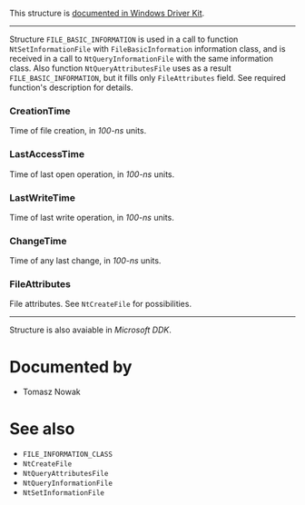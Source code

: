 This structure is [documented in Windows Driver Kit](https://learn.microsoft.com/en-us/windows-hardware/drivers/ddi/wdm/ns-wdm-_file_basic_information).

---

Structure `FILE_BASIC_INFORMATION` is used in a call to function `NtSetInformationFile` with `FileBasicInformation` information class, and is received in a call to `NtQueryInformationFile` with the same information class. Also function `NtQueryAttributesFile` uses as a result `FILE_BASIC_INFORMATION`, but it fills only `FileAttributes` field. See required function's description for details.

### CreationTime

Time of file creation, in *100-ns* units.

### LastAccessTime

Time of last open operation, in *100-ns* units.

### LastWriteTime

Time of last write operation, in *100-ns* units.

### ChangeTime

Time of any last change, in *100-ns* units.

### FileAttributes

File attributes. See `NtCreateFile` for possibilities.

---

Structure is also avaiable in *Microsoft DDK*.

# Documented by

* Tomasz Nowak

# See also

* `FILE_INFORMATION_CLASS`
* `NtCreateFile`
* `NtQueryAttributesFile`
* `NtQueryInformationFile`
* `NtSetInformationFile`
